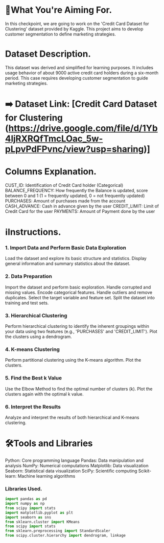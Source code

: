 # 🎯What You're Aiming For.

In this checkpoint, we are going to work on the 'Credit Card Dataset for Clustering' dataset provided by Kaggle. This project aims to develop customer segmentation to define marketing strategies.

# Dataset Description.
This dataset was derived and simplified for learning purposes. It includes usage behavior of about 9000 active credit card holders during a six-month period. This case requires developing customer segmentation to guide marketing strategies.

# ➡️ Dataset Link: [Credit Card Dataset for Clustering (https://drive.google.com/file/d/1Yb4ljRXRQfTmcLOac_5w-pLpvPdFPvnc/view?usp=sharing)]
# Columns Explanation.
CUST_ID: Identification of Credit Card holder (Categorical)
BALANCE_FREQUENCY: How frequently the Balance is updated, score between 0 and 1 (1 = frequently updated, 0 = not frequently updated)
PURCHASES: Amount of purchases made from the account
CASH_ADVANCE: Cash in advance given by the user
CREDIT_LIMIT: Limit of Credit Card for the user
PAYMENTS: Amount of Payment done by the user
# ℹ️Instructions.
### 1. Import Data and Perform Basic Data Exploration
Load the dataset and explore its basic structure and statistics.
Display general information and summary statistics about the dataset.
### 2. Data Preparation
Import the dataset and perform basic exploration.
Handle corrupted and missing values.
Encode categorical features.
Handle outliers and remove duplicates.
Select the target variable and feature set.
Split the dataset into training and test sets.
### 3. Hierarchical Clustering
Perform hierarchical clustering to identify the inherent groupings within your data using two features (e.g., 'PURCHASES' and 'CREDIT_LIMIT').
Plot the clusters using a dendrogram.
### 4. K-means Clustering
Perform partitional clustering using the K-means algorithm.
Plot the clusters.
### 5. Find the Best k Value
Use the Elbow Method to find the optimal number of clusters (k).
Plot the clusters again with the optimal k value.
### 6. Interpret the Results
Analyze and interpret the results of both hierarchical and K-means clustering.
# 🛠️Tools and Libraries
Python: Core programming language
Pandas: Data manipulation and analysis
NumPy: Numerical computations
Matplotlib: Data visualization
Seaborn: Statistical data visualization
SciPy: Scientific computing
Scikit-learn: Machine learning algorithms
### Libraries Used.
```python
import pandas as pd
import numpy as np
from scipy import stats
import matplotlib.pyplot as plt
import seaborn as sns
from sklearn.cluster import KMeans
from scipy import stats
from sklearn.preprocessing import StandardScaler
from scipy.cluster.hierarchy import dendrogram, linkage

